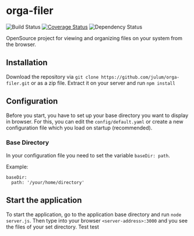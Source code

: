 # orga-filer
![Build Status](https://travis-ci.org/julum/orga-filer.svg?branch=master) 
[![Coverage Status](https://coveralls.io/repos/julum/orga-filer/badge.svg?branch=master)](https://coveralls.io/r/julum/orga-filer?branch=master)
![Dependency Status](https://david-dm.org/julum/orga-filer.svg)

OpenSource project for viewing and organizing files on your system from the browser.

## Installation
Download the repository via `git clone https://github.com/julum/orga-filer.git` or as a zip file. 
Extract it on your server and run `npm install`

## Configuration

Before you start, you have to set up your base directory you want to display in browser.
For this, you can edit the `config/default.yaml` or create a new configuration file which you load
on startup (recommended).

### Base Directory
In your configuration file you need to set the variable `baseDir: path`. 

Example:
      
    baseDir:
      path: '/your/home/directory'
      

## Start the application
To start the application, go to the application base directory and run `node server.js`.
Then type into your browser `<server-address>:3000` and you see the files of your set directory.
Test test
